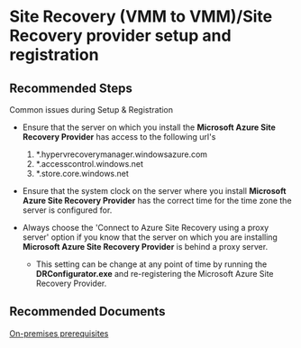 <properties
	pageTitle="Site Recovery (VMM to VMM)/Site Recovery provider setup and registration"
	description="Site Recovery (VMM to VMM)/Site Recovery provider setup and registration"
	service="microsoft.recoveryservices"
	resource="vaults"
	authors="anoopkv"
	displayOrder=""
	selfHelpType="generic"
	supportTopicIds="32536454"
	resourceTags=""
	productPesIds="15207"
	cloudEnvironments="public"
/>

# Site Recovery (VMM to VMM)/Site Recovery provider setup and registration
## **Recommended Steps**
Common issues during Setup & Registration

* Ensure that the server on which you install the **Microsoft Azure Site Recovery Provider** has access to the following url's<br>
	1. *.hypervrecoverymanager.windowsazure.com
	2. *.accesscontrol.windows.net
	3. *.store.core.windows.net

* Ensure that the system clock on the server where you install **Microsoft Azure Site Recovery Provider** has the correct time for the time zone the server is configured for.


* Always choose the 'Connect to Azure Site Recovery using a proxy server' option if you know that the server on which you are installing **Microsoft Azure Site Recovery Provider** is behind a proxy server.<br>
	* This setting can be change at any point of time by running the **DRConfigurator.exe** and re-registering the Microsoft Azure Site Recovery Provider.


## **Recommended  Documents**
[On-premises prerequisites](https://azure.microsoft.com/documentation/articles/site-recovery-vmm-to-vmm/#on-premises-prerequisites)
